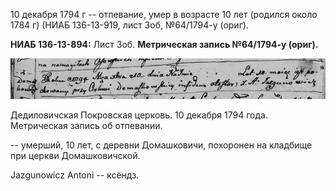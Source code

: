 10 декабря 1794 г -- отпевание, умер в возрасте 10 лет (родился около
1784 г) (НИАБ 136-13-919, лист 3об, №64/1794-у (ориг).

**НИАБ 136-13-894:** Лист 3об. **Метрическая запись №64/1794-у (ориг).**

![](./media/9a0ecc759c624b55ec473d123414159d595e9e59.png)

Дедиловичская Покровская церковь. 10 декабря 1794 года. Метрическая
запись об отпевании.

-- умерший, 10 лет, с деревни Домашковичи, похоронен на кладбище при
церкви Домашковичской.

Jazgunowicz Antoni -- ксёндз.
